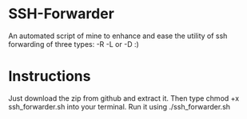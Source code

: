 # SSH-Forwarder
An automated script of mine to enhance and ease the utility of ssh forwarding of three types: -R -L or -D :)

# Instructions
Just download the zip from github and extract it.
Then type chmod +x ssh_forwarder.sh into your terminal.
Run it using ./ssh_forwarder.sh
